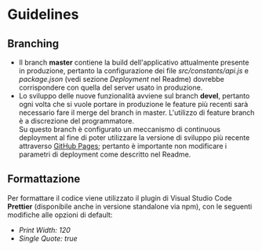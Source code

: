 # Guidelines

## Branching
- Il branch **master** contiene la build dell'applicativo attualmente presente in produzione, pertanto la configurazione dei file *src/constants/api.js* e *package.json* (vedi sezione *Deployment* nel Readme) dovrebbe corrispondere con quella del server usato in produzione.
- Lo sviluppo delle nuove funzionalità avviene sul branch **devel**, pertanto ogni volta che si vuole portare in produzione le feature più recenti sarà necessario fare il merge del branch in master. L'utilizzo di feature branch è a discrezione del programmatore.  
Su questo branch è configurato un meccanismo di continuous deployment al fine di poter utilizzare la versione di sviluppo più recente attraverso [GitHub Pages](https://aumteam.github.io/aum-frontend); pertanto è importante non modificare i parametri di deployment come descritto nel Readme.

## Formattazione
Per formattare il codice viene utilizzato il plugin di Visual Studio Code **Prettier** (disponibile anche in versione standalone via npm), con le seguenti modifiche alle opzioni di default:
- *Print Width: 120*
- *Single Quote: true*
